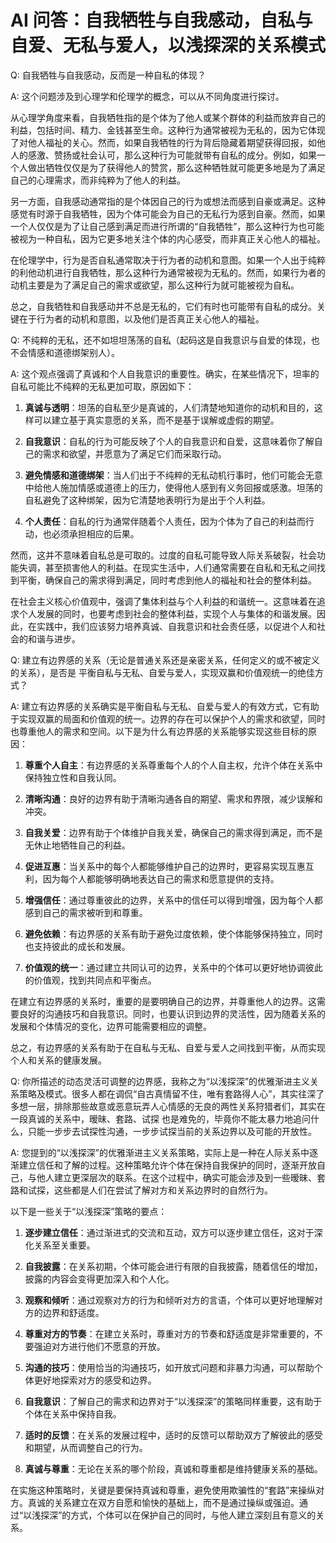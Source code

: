 # AI 问答：自我牺牲与自我感动，自私与自爱、无私与爱人，以浅探深的关系模式

Q: 自我牺牲与自我感动，反而是一种自私的体现？

A: 这个问题涉及到心理学和伦理学的概念，可以从不同角度进行探讨。

从心理学角度来看，自我牺牲指的是个体为了他人或某个群体的利益而放弃自己的利益，包括时间、精力、金钱甚至生命。这种行为通常被视为无私的，因为它体现了对他人福祉的关心。然而，如果自我牺牲的行为背后隐藏着期望获得回报，如他人的感激、赞扬或社会认可，那么这种行为可能就带有自私的成分。例如，如果一个人做出牺牲仅仅是为了获得他人的赞赏，那么这种牺牲就可能更多地是为了满足自己的心理需求，而非纯粹为了他人的利益。

另一方面，自我感动通常指的是个体因自己的行为或想法而感到自豪或满足。这种感觉有时源于自我牺牲，因为个体可能会为自己的无私行为感到自豪。然而，如果一个人仅仅是为了让自己感到满足而进行所谓的“自我牺牲”，那么这种行为也可能被视为一种自私，因为它更多地关注个体的内心感受，而非真正关心他人的福祉。

在伦理学中，行为是否自私通常取决于行为者的动机和意图。如果一个人出于纯粹的利他动机进行自我牺牲，那么这种行为通常被视为无私的。然而，如果行为者的动机主要是为了满足自己的需求或欲望，那么这种行为就可能被视为自私。

总之，自我牺牲和自我感动并不总是无私的，它们有时也可能带有自私的成分。关键在于行为者的动机和意图，以及他们是否真正关心他人的福祉。

Q: 不纯粹的无私，还不如坦坦荡荡的自私（起码这是自我意识与自爱的体现，也不会情感和道德绑架别人）。

A: 这个观点强调了真诚和个人自我意识的重要性。确实，在某些情况下，坦率的自私可能比不纯粹的无私更加可取，原因如下：

1. **真诚与透明**：坦荡的自私至少是真诚的，人们清楚地知道你的动机和目的，这样可以建立基于真实意愿的关系，而不是基于误解或虚假的期望。

2. **自我意识**：自私的行为可能反映了个人的自我意识和自爱，这意味着你了解自己的需求和欲望，并愿意为了满足它们而采取行动。

3. **避免情感和道德绑架**：当人们出于不纯粹的无私动机行事时，他们可能会无意中给他人施加情感或道德上的压力，使得他人感到有义务回报或感激。坦荡的自私避免了这种绑架，因为它清楚地表明行为是出于个人利益。

4. **个人责任**：自私的行为通常伴随着个人责任，因为个体为了自己的利益而行动，也必须承担相应的后果。

然而，这并不意味着自私总是可取的。过度的自私可能导致人际关系破裂，社会功能失调，甚至损害他人的利益。在现实生活中，人们通常需要在自私和无私之间找到平衡，确保自己的需求得到满足，同时考虑到他人的福祉和社会的整体利益。

在社会主义核心价值观中，强调了集体利益与个人利益的和谐统一。这意味着在追求个人发展的同时，也要考虑到社会的整体利益，实现个人与集体的和谐发展。因此，在实践中，我们应该努力培养真诚、自我意识和社会责任感，以促进个人和社会的和谐与进步。

Q: 建立有边界感的关系（无论是普通关系还是亲密关系，任何定义的或不被定义的关系），是否是 平衡自私与无私、自爱与爱人，实现双赢和价值观统一的绝佳方式？

A: 建立有边界感的关系确实是平衡自私与无私、自爱与爱人的有效方式，它有助于实现双赢的局面和价值观的统一。边界的存在可以保护个人的需求和欲望，同时也尊重他人的需求和空间。以下是为什么有边界感的关系能够实现这些目标的原因：

1. **尊重个人自主**：有边界感的关系尊重每个人的个人自主权，允许个体在关系中保持独立性和自我认同。

2. **清晰沟通**：良好的边界有助于清晰沟通各自的期望、需求和界限，减少误解和冲突。

3. **自我关爱**：边界有助于个体维护自我关爱，确保自己的需求得到满足，而不是无休止地牺牲自己的利益。

4. **促进互惠**：当关系中的每个人都能够维护自己的边界时，更容易实现互惠互利，因为每个人都能够明确地表达自己的需求和愿意提供的支持。

5. **增强信任**：通过尊重彼此的边界，关系中的信任可以得到增强，因为每个人都感到自己的需求被听到和尊重。

6. **避免依赖**：有边界感的关系有助于避免过度依赖，使个体能够保持独立，同时也支持彼此的成长和发展。

7. **价值观的统一**：通过建立共同认可的边界，关系中的个体可以更好地协调彼此的价值观，找到共同点和平衡点。

在建立有边界感的关系时，重要的是要明确自己的边界，并尊重他人的边界。这需要良好的沟通技巧和自我意识。同时，也要认识到边界的灵活性，因为随着关系的发展和个体情况的变化，边界可能需要相应的调整。

总之，有边界感的关系有助于在自私与无私、自爱与爱人之间找到平衡，从而实现个人和关系的健康发展。

Q: 你所描述的动态灵活可调整的边界感，我称之为“以浅探深”的优雅渐进主义关系策略及模式。很多人都在调侃“自古真情留不住，唯有套路得人心”，其实往深了多想一层，排除那些故意或恶意玩弄人心情感的无良的两性关系狩猎者们，其实在一段真诚的关系中，暧昧、套路、试探 也是难免的，毕竟你不能太暴力地追问什么，只能一步步去试探性沟通，一步步试探当前的关系边界以及可能的开放性。

A: 您提到的“以浅探深”的优雅渐进主义关系策略，实际上是一种在人际关系中逐渐建立信任和了解的过程。这种策略允许个体在保持自我保护的同时，逐渐开放自己，与他人建立更深层次的联系。在这个过程中，确实可能会涉及到一些暧昧、套路和试探，这些都是人们在尝试了解对方和关系边界时的自然行为。

以下是一些关于“以浅探深”策略的要点：

1. **逐步建立信任**：通过渐进式的交流和互动，双方可以逐步建立信任，这对于深化关系至关重要。

2. **自我披露**：在关系初期，个体可能会进行有限的自我披露，随着信任的增加，披露的内容会变得更加深入和个人化。

3. **观察和倾听**：通过观察对方的行为和倾听对方的言语，个体可以更好地理解对方的边界和舒适度。

4. **尊重对方的节奏**：在建立关系时，尊重对方的节奏和舒适度是非常重要的，不要强迫对方进行他们不愿意的开放。

5. **沟通的技巧**：使用恰当的沟通技巧，如开放式问题和非暴力沟通，可以帮助个体更好地探索对方的感受和边界。

6. **自我意识**：了解自己的需求和边界对于“以浅探深”的策略同样重要，这有助于个体在关系中保持自我。

7. **适时的反馈**：在关系的发展过程中，适时的反馈可以帮助双方了解彼此的感受和期望，从而调整自己的行为。

8. **真诚与尊重**：无论在关系的哪个阶段，真诚和尊重都是维持健康关系的基础。

在实施这种策略时，关键是要保持真诚和尊重，避免使用欺骗性的“套路”来操纵对方。真诚的关系建立在双方自愿和愉快的基础上，而不是通过操纵或强迫。通过“以浅探深”的方式，个体可以在保护自己的同时，与他人建立深刻且有意义的关系。